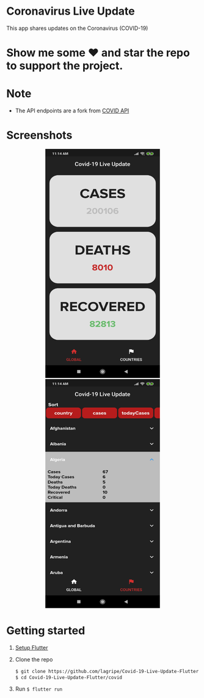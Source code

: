 # Coronavirus Live Update
This app shares updates on the Coronavirus (COVID-19)

# Show me some ❤️ and star the repo to support the project.

# Note
- The API endpoints are a fork from [COVID API](https://github.com/NovelCOVID/API)

# Screenshots

<p align="center">
<img src="screenshots/s1.jpg" width="300" height="600">
<img src="screenshots/s2.jpg" width="300" height="600">
</p>

# Getting started

1. [Setup Flutter](https://flutter.dev/docs/get-started/install)

2. Clone the repo

    ```
    $ git clone https://github.com/lagripe/Covid-19-Live-Update-Flutter
    $ cd Covid-19-Live-Update-Flutter/covid
    ```
3. Run
        `$ flutter run`


